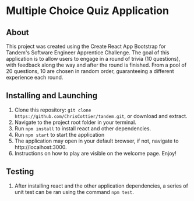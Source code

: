 # Multiple Choice Quiz Application

## About

This project was created using the Create React App Bootstrap for Tandem's Software Engineer Apprentice Challenge. The goal of this
application is to allow users to engage in a round of trivia (10 questions), with feedback along the way and after the round is finished.
From a pool of 20 questions, 10 are chosen in random order, guaranteeing a different experience each round.

## Installing and Launching

1. Clone this repository: `git clone https://github.com/ChrisCottier/tandem.git`, or download and extract.
2. Navigate to the project root folder in your terminal.
3. Run `npm install` to install react and other dependencies.
4. Run `npm start` to start the application
5. The application may open in your default browser, if not, navigate to http://localhost:3000.
6. Instructions on how to play are visible on the welcome page. Enjoy!

## Testing

1. After installing react and the other application dependencies, a series of unit test can be ran using the command `npm test`.
